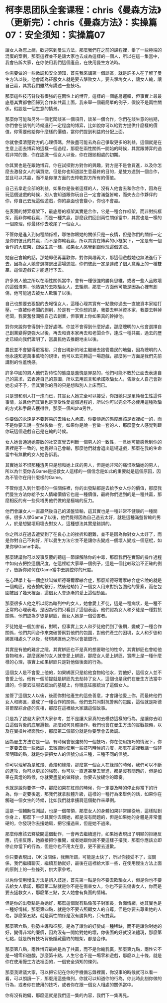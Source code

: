 # 柯李思团队全套课程：chris《曼森方法》（更新完）：chris《曼森方法》：实操篇07：安全须知：实操篇07

讓女人為您上癮，歡迎來到曼生方法，那麼我們在之前的課程裡，舉了一些極端的混蛋的案例，那麼這裡並不是讓大家也去成為這樣的一個人，所以在這一集當中，我會告訴大家，在你使用我們這個產品，在使用曼生方法時。

你需要做的一些微調和安全須知，首先我來講第一個誤區，就是許多人在了解了曼生方法以後，他會認為征服女人就是要去擊敗女人，要去擊垮女人，讓女人輸，讓自己贏，其實我們雖然有講述一些技巧。

那麼這些技巧背後有很強的在兩性上的博弈，這樣的一個底層邏輯，但事實上最最底層其實都會回歸到合作和共贏上面，我來舉一個最簡單的例子，假設不是兩性關係，假設是一個生意的情景。

那麼你可能和另外一個老闆談某一個項目，談某一個合作，你們在談生意的初期，你們會在談判的時候進行一定程度的博弈，比如說你可以給對方提供什麼樣的價值，你需要他給你什麼樣的價值，當你們提到利益的分配上面。

你就會摸清楚對方的心理價碼，然後盡可能去為自己爭取更多的利益，這個就是在生意上面去博弈的這樣一個過程，那麼在兩性關係一開始的時候，其實跟博弈的過程非常的像，你在認識一個女人以後，你在跟她相處的初期。

你其實也是在跟她博弈，你在試探對方對你的興趣，對方是不是會買進，以及你怎麼去激發女人的購買慾，但是你也知道談生意最終的目的，是雙方達到一個合作，並且可以共贏，而不是你單方面的去榨乾對方所有的價值。

自己去拿走全部的利益，如果你是後者這樣的人，沒有人他會去和你合作，因為在玩這個遊戲的時候，別人會知道跟你玩自己一定會滿盤皆輸，而失去合作夥伴的你，你自己去玩這個遊戲，你的贏面也會變小，你也不會贏。

在表面的博弈框架下，最底層的框架其實是合作，它是一種合作框架，而非對抗框架，而非你輸我贏，而是一種共贏，那麼我們回到兩性關係當中，其實也是一樣的一個原理，你最終你去收尾了一個女人。

不管你是進入到何種關係裡，哪怕你跟她的關係只是一夜情，但是你們的關係一定是你們彼此的共贏，而不是你輸我贏，所以其實在博弈的小框架下，一定是有一個合作的大框架，跟做生意一樣，如果女人感覺到跟你玩這個遊戲。

她自己會輸的話，那她即便再喜歡你，對你興趣再大，那這個遊戲她也無法進行下去，因為女人她會選擇退出這場遊戲，你們彼此一定是達成了個人意義上的一種雙贏，這個遊戲它才能進行下去。

許多男人他之所以在兩性關係當中，會有一種很強的勝負思維，或者一些人品敗壞的這個渣男，他熱衷於去欺騙女人，去騙炮，那麼一方面他可能是因為心裡有創傷，他可能過去被女人欺騙了以後。

自己也想要去狠狠的去報復女人，這種心理其實有一點像你過去一直被資本家給打壓，一直被你老闆的剝削，於是有一天你想的是，我要去幹掉資本家，我要去幹掉老闆，我要奮發圖強自己去創業，但事實上你如果真的幹掉他。

對你來說你會得到什麼好處嗎，你並不會得到什麼好處，那麼聰明的人他會選擇自己創業變得更強大以後，再去和資本家再去和老闆合作，達成一種共贏，過去的歷史已經向我們證明了，當農民他去推翻地主以後。

農民並不會變得更富裕，只會出現新的地主繼續去接管農民的地盤，因為聰明的人他永遠知道萬事萬物的規律，他可以去完轉這一場遊戲，那麼另一方面是我們先前講到的性羞愧感。

許多中國的男人他們對待性的態度是羞愧是罪惡的，他們可能不敢於正面去表達自己的需求，去表達自己的意圖，所以去用謊言和承諾欺騙女人，告訴女人自己會對她忠貞不予，但其實你的目的只是想和別人上床而已。

只是想和別人打一炮而已，其實女人她完全可以接受，你跟她只是單純發生性這件事情，並且他們其實也是享受性愛這個過程的，所以你可以完全不必使用這種欺騙的方式和手段去獲得性，那麼一個Alpha男性。

你要做的永遠是不要輕易的去給女人承諾，你要傳遞的態度應該是表裡如一的，而不是你要去說一套然後做一套，如果你是說一套做一套的人，那麼當女人感覺到跟你玩這個遊戲自己是在輸的時候。

女人她會通過她靈敏的社交直覺去判斷一個男人的一致性，一旦她可能感覺到你的表裡是不一致的，她覺得自己會輸，那麼他們就會退出這場遊戲，那麼在我的生命當中有無數的女人她告訴我。

其實她並不恨那種渣男只是想和她上床的男人，但是她非常的痛恨欺騙她的男人，所以為什麼你去Game是拯救女人這樣的一個信念是如此的重要就是這個原因，因為不管你在用什麼樣的Game。

不管你進入到什麼樣的一個關係裡，你的出發點都是去給予女人你的價值，那麼我們曼生方法你給予女人情緒價值它也是一種價值，最終你們達到的是一種共贏，那麼相反的有一些貝塔男他們做的是極端的反力。

他們會讓女人一直贏然後自己的滿盤皆輸，這其實也是一種非常不健康的一種關係，很多人學Game了以後，他們覺得因為自己過去太好，就是這種滿盤皆輸的男人，於是想變壞用壞去對女人，這種想法其實是錯誤的。

你之所以在過去遭受到了在良心上的挫折和磨難，並不是因為你對女人太好了，而是你對自己不夠好，所以曼生方法它並不是讓你去變成一個壞人變成一個惡棍，如果你學Game中毒。

那麼建議你可以沒事反覆的聽這一節課解除你的中毒，那麼我們在實際的操作過程中如何去把控這個尺度，在這裡給大家舉一個例子，這是一個比較政治不正確的例子，告訴你如何在Game當中去調控你的尺度。

在心理學上有一個症狀叫做斯德哥爾摩綜合症，那麼斯德哥爾摩綜合症它說的就是一個劫匪，他去搶劫銀行，然後他劫持了一個女人用來對抗包圍他的警察，而在包圍被困了幾天裡面，這個女人會逐漸的愛上這個劫匪。

那麼很多人他之所以認為暗列中的女人，她會愛上歹徒，這是一種病狀，是一種不正常的心理表現，是因為他們只看到了這個表面，他們認為女人和歹徒是一種對抗關係，他們認為歹徒是綁匪，而女人她是一個受害者。

歹徒她是一個加害者，對嗎，但事實上女人和歹徒他們到了後期，變成了一種合作關係，他們共同合作來突破警察對他們的包圍，對他們產生的困境，女人和歹徒和綁匪相處久了以後，發現綁匪他之所以會搶銀行。

其實是有他的難言之隱，其實綁匪也不是真的想要取他的性命，其實綁匪也會給他食物和水，那麼逐漸的女人就會愛上綁匪，那麼女人愛上綁匪，實際上是一種什麼樣的心理，事實上如果綁匪只是對他做後面的行為。

這個女人是不會愛上他的，如果綁匪只是給他食物給他水，對他好，這個女人並不會愛上他，他有一個前提就是綁匪先去劫持了女人，這個也是我們在曼生方法當中講的，你要去征服去統治的基礎上，你徹底征服統治了這個女人。

接管了這個女人以後，後面你對他產生的這些善意，才會讓他愛上你，而最終他們女人和綁匪，變成了一種合作的關係，他們去共同對抗警察的包圍，這個就是斯德哥爾摩綜合症的真相，那麼在這裡給大家講這個故事。

只是為了啟發大家供大家參考，並不是讓大家真的去模仿這樣的行為，是讓你去明白這個背後的底層邏輯，那麼如何具體操作，我們也會在曼生方法的實戰視頻，以及在實操片裡面教你，那麼第二個部分就是你要學會去微調。

因為曼生方法它是一個，有時候會很強勢的一個技巧，你在使用技巧的情況下，你一定要去做一些微調，去微調你使用一些技巧時候的力度，那麼在這裡我講一個非常明確的點，就是你要把女人的信號分成三種，三種不同的信號。

你可以理解為是紅燈、黃燈和綠燈，那麼當一個女人在綠燈的時候，我們可以不斷的進攻，你可以更加的強勢，你可以一直進甚至去冒進，都是沒有問題的，但是如果在黃燈的時候，你就要盡量的做釋放，你要去放緩你的節奏。

也就是說你要停一停，那麼如果在紅燈的時候，你一定要及時的停止你當下的行為，你一定要後退，那我們就拿肢體升級，這樣的一種行為來舉例的話，如果你在觸碰一個女生的時候，比如我們就拿摟肩這個動作來舉例。

這是一個輔助性測試，也是一個帶領，那麼女人的身體如果非常順從地，這樣貼到你身上，那麼下一步其實你去親她，都是沒有問題的，但是如果她的身體是非常僵硬的，你發現你去摟她肩，把它摟過來，但是她不過來。

那麼你應該去釋放開這個動作，一會再去繼續進行，如果她表現出了明顯的拒絕反應，抗拒反應，她直接把你推開，或者她跟你說不要這樣子摟我，那麼你應該立即停止你當下的行為，但是你也不用太在意，更不要去道歉。

你只要表現出，OK 沒關係，我無所謂，可能是太快了，所以你接受不了，沒關係，我們繼續聊天，繼續互動就好，最後在這裡給大家一些，在使用慢生方法上面的原則上的一些條列，供大家參考。

以免你使用慢生方法是誤入歧途，首先第一點是你不要去欺騙女人，但是你也不要去給女人承諾，那麼第二點就是你不是在傷害女人，你也不要去傷害女人，你而是要去拯救女人，那麼第三點，女人她會有負面的情緒。

但是你的出發點是為她好，那麼這個就有點像孩子對家長，負面情緒，她其實也是一種好情緒，那麼第四點，就是你不要去照顧女人的自尊，但是你要去尊重她的人格，那麼第五點，就是兩性關係是沒有勝負的，只有雙贏。

那麼第六點，強勢主導和征服，是為了讓你的好變成一種稀缺，而不是讓你對她的好，變得非常的廉價，因為沒有一開始對她的壞，你後面的好就沒法體現，那麼第七點，就是所有技巧背後隱藏最終的框架，都是合作。

那麼第八點，兩性博弈最終是為了共贏，而不是你輸我贏，那麼第九點，兩性它不是一場零和遊戲，那麼第十點，人生它也不是一場零和遊戲，那麼以上十條，就是你在使用慢生方法裡面的，一個安全須知的條列。

那麼我建議大家，可以把它記在你的手機備忘錄裡面，你沒事的時候就可以看一看，可以朗讀一下，那麼用這些條列，你就可以知道你的行為，你此時此刻你做的行為，或者你在使用的技巧，或者你在跟一個女人相處的關係當中。

你有沒有跑偏，那麼這就是我們這一集的內容，我們下一集再見。